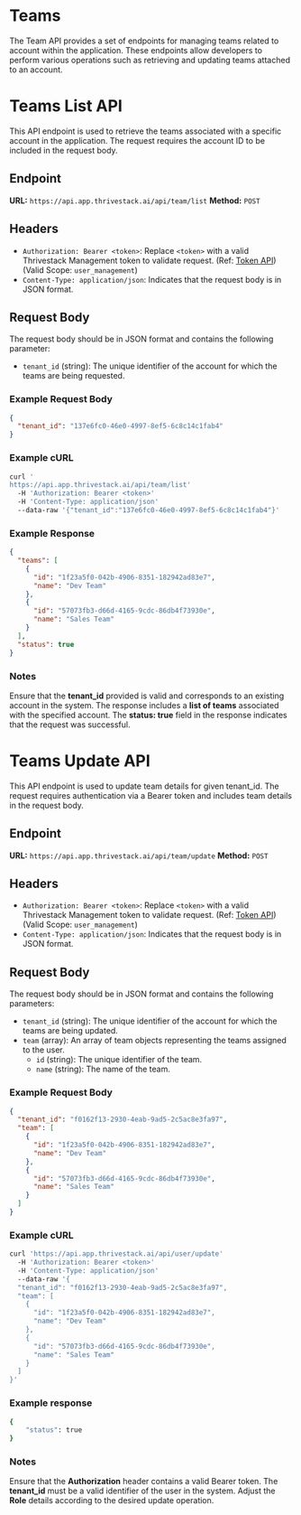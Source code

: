 # Teams

The Team API provides a set of endpoints for managing teams related to account within the application. These endpoints allow developers to perform various operations such as retrieving and updating teams attached to an account.

# Teams List API

This API endpoint is used to retrieve the teams associated with a specific account in the application. The request requires the account ID to be included in the request body.

## Endpoint

**URL:** `https://api.app.thrivestack.ai/api/team/list`
**Method:** `POST`

## Headers

- `Authorization: Bearer <token>`: Replace `<token>` with a valid Thrivestack Management token to validate request. (Ref: [Token API](https://docs.app.thrivestack.ai/getting-started/analyze/authentication)) (Valid Scope: `user_management`)
- `Content-Type: application/json`: Indicates that the request body is in JSON format.

## Request Body

The request body should be in JSON format and contains the following parameter:

- `tenant_id` (string): The unique identifier of the account for which the teams are being requested.

### Example Request Body

```json
{
  "tenant_id": "137e6fc0-46e0-4997-8ef5-6c8c14c1fab4"
}
```

### Example cURL

```bash
curl '
https://api.app.thrivestack.ai/api/team/list'
  -H 'Authorization: Bearer <token>'
  -H 'Content-Type: application/json'
  --data-raw '{"tenant_id":"137e6fc0-46e0-4997-8ef5-6c8c14c1fab4"}'
```

### Example Response

```json
{
  "teams": [
    {
      "id": "1f23a5f0-042b-4906-8351-182942ad83e7",
      "name": "Dev Team"
    },
    {
      "id": "57073fb3-d66d-4165-9cdc-86db4f73930e",
      "name": "Sales Team"
    }
  ],
  "status": true
}
```

### Notes

Ensure that the **tenant_id** provided is valid and corresponds to an existing account in the system.
The response includes a **list of teams** associated with the specified account.
The **status: true** field in the response indicates that the request was successful.

# Teams Update API

This API endpoint is used to update team details for given tenant_id. The request requires authentication via a Bearer token and includes team details in the request body.

## Endpoint

**URL:** `https://api.app.thrivestack.ai/api/team/update`
**Method:** `POST`

## Headers

- `Authorization: Bearer <token>`: Replace `<token>` with a valid Thrivestack Management token to validate request. (Ref: [Token API](https://docs.app.thrivestack.ai/getting-started/analyze/authentication)) (Valid Scope: `user_management`)
- `Content-Type: application/json`: Indicates that the request body is in JSON format.

## Request Body

The request body should be in JSON format and contains the following parameters:

- `tenant_id` (string): The unique identifier of the account for which the teams are being updated.
- `team` (array): An array of team objects representing the teams assigned to the user.
  - `id` (string): The unique identifier of the team.
  - `name` (string): The name of the team.

### Example Request Body

```json
{
  "tenant_id": "f0162f13-2930-4eab-9ad5-2c5ac8e3fa97",
  "team": [
    {
      "id": "1f23a5f0-042b-4906-8351-182942ad83e7",
      "name": "Dev Team"
    },
    {
      "id": "57073fb3-d66d-4165-9cdc-86db4f73930e",
      "name": "Sales Team"
    }
  ]
}
```

### Example cURL

```bash
curl 'https://api.app.thrivestack.ai/api/user/update'
  -H 'Authorization: Bearer <token>'
  -H 'Content-Type: application/json'
  --data-raw '{
  "tenant_id": "f0162f13-2930-4eab-9ad5-2c5ac8e3fa97",
  "team": [
    {
      "id": "1f23a5f0-042b-4906-8351-182942ad83e7",
      "name": "Dev Team"
    },
    {
      "id": "57073fb3-d66d-4165-9cdc-86db4f73930e",
      "name": "Sales Team"
    }
  ]
}'
```

### Example response

```bash
{
    "status": true
}
```

### Notes

Ensure that the **Authorization** header contains a valid Bearer token.
The **tenant_id** must be a valid identifier of the user in the system.
Adjust the **Role** details according to the desired update operation.
